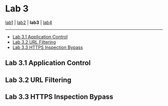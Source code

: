 # Lab 3

[lab1](lab1.md) | [lab2](lab2.md) | **lab3** | [lab4](lab4.md)

---

<!-- vim-markdown-toc GFM -->

* [Lab 3.1 Application Control](#lab-31-application-control)
* [Lab 3.2 URL Filtering](#lab-32-url-filtering)
* [Lab 3.3 HTTPS Inspection Bypass](#lab-33-https-inspection-bypass)

<!-- vim-markdown-toc -->

## Lab 3.1 Application Control

## Lab 3.2 URL Filtering

## Lab 3.3 HTTPS Inspection Bypass
